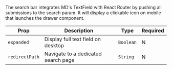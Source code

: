 The search bar integrates MD's TextField with React Router by pushing all submissions to the search param. It will display a clickable icon on mobile that launches the drawer component.

| Prop           | Description                         | Type      | Required |
| -------------- | ----------------------------------- | --------- | -------- |
| `expanded`     | Display full text field on desktop  | `Boolean` | N        |
| `redirectPath` | Navigate to a dedicated search page | `String`  | N        |